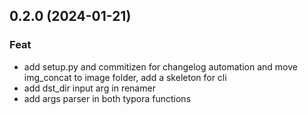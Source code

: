 ## 0.2.0 (2024-01-21)

### Feat

- add setup.py and commitizen for changelog automation and move img_concat to image folder, add a skeleton for cli
- add dst_dir input arg in renamer
- add args parser in both typora functions
